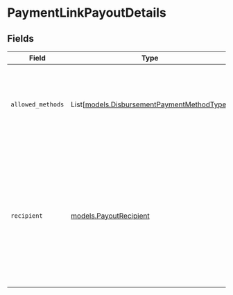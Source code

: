 # PaymentLinkPayoutDetails


## Fields

| Field                                                                                                                                        | Type                                                                                                                                         | Required                                                                                                                                     | Description                                                                                                                                  |
| -------------------------------------------------------------------------------------------------------------------------------------------- | -------------------------------------------------------------------------------------------------------------------------------------------- | -------------------------------------------------------------------------------------------------------------------------------------------- | -------------------------------------------------------------------------------------------------------------------------------------------- |
| `allowed_methods`                                                                                                                            | List[[models.DisbursementPaymentMethodType](../models/disbursementpaymentmethodtype.md)]                                                     | :heavy_check_mark:                                                                                                                           | A list of payment methods that should be supported for this payment link.                                                                    |
| `recipient`                                                                                                                                  | [models.PayoutRecipient](../models/payoutrecipient.md)                                                                                       | :heavy_check_mark:                                                                                                                           | Specify the intended recipient of the payout.<br/><br/>This information will be used to authenticate the end user when they follow the payment link. |